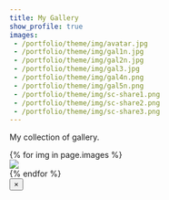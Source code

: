 ```yaml
---
title: My Gallery
show_profile: true
images:
 - /portfolio/theme/img/avatar.jpg
 - /portfolio/theme/img/gal1n.jpg
 - /portfolio/theme/img/gal2n.jpg
 - /portfolio/theme/img/gal3.jpg
 - /portfolio/theme/img/gal4n.png
 - /portfolio/theme/img/gal5n.png
 - /portfolio/theme/img/sc-share1.png
 - /portfolio/theme/img/sc-share2.png
 - /portfolio/theme/img/sc-share3.png
---
```


<style>
 .h:hover{
  opacity: 0.5;
 } 
</style>

My collection of gallery.


<div class="card-columns">
    {% for img in page.images %}
    <div class="card w-75" data-toggle="modal" data-target="#exampleModal" data-img="{{ img }}">
        <img class="card-img-top h" src="{{ img }}" />
    </div>
    {% endfor %}
</div>

<div class="modal fade" id="exampleModal">
  <div class="modal-dialog modal-lg modal-dialog-centered">
    <div class="modal-content w-75">
      <div class="modal-header">
        <button type="button" class="close" data-dismiss="modal" aria-label="Close">
          <span aria-hidden="true">&times;</span>
        </button>
      </div>
      <div class="modal-body">
        <img class="modal-img w-100" />
      </div>
    </div>
  </div>
</div>

<script type="text/javascript">
  $(document).ready(function() {
    $('#exampleModal').on('show.bs.modal', function (event) {
      var button = $(event.relatedTarget)
      var img = button.data('img')
      var modal = $(this)
      modal.find('.modal-img').attr('src', img)
    })
  })
</script>
